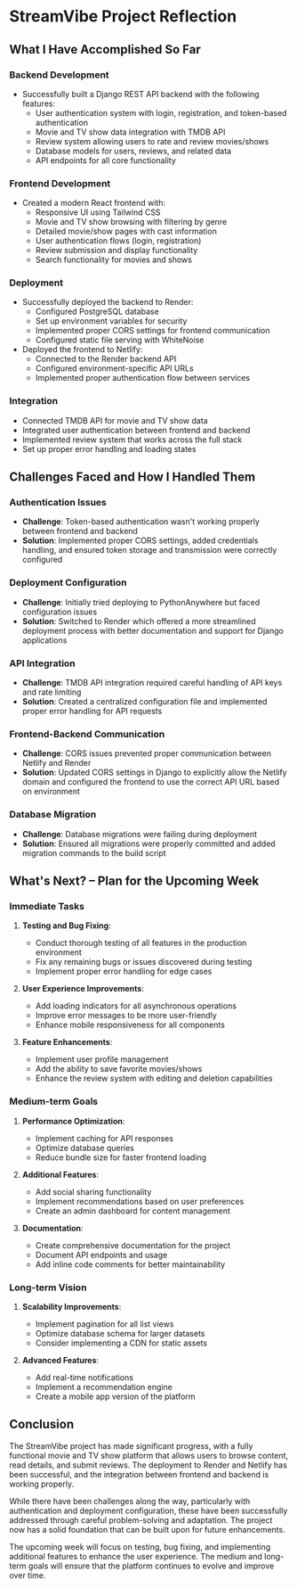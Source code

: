 # StreamVibe Project Reflection

## What I Have Accomplished So Far

### Backend Development
- Successfully built a Django REST API backend with the following features:
  - User authentication system with login, registration, and token-based authentication
  - Movie and TV show data integration with TMDB API
  - Review system allowing users to rate and review movies/shows
  - Database models for users, reviews, and related data
  - API endpoints for all core functionality

### Frontend Development
- Created a modern React frontend with:
  - Responsive UI using Tailwind CSS
  - Movie and TV show browsing with filtering by genre
  - Detailed movie/show pages with cast information
  - User authentication flows (login, registration)
  - Review submission and display functionality
  - Search functionality for movies and shows

### Deployment
- Successfully deployed the backend to Render:
  - Configured PostgreSQL database
  - Set up environment variables for security
  - Implemented proper CORS settings for frontend communication
  - Configured static file serving with WhiteNoise
- Deployed the frontend to Netlify:
  - Connected to the Render backend API
  - Configured environment-specific API URLs
  - Implemented proper authentication flow between services

### Integration
- Connected TMDB API for movie and TV show data
- Integrated user authentication between frontend and backend
- Implemented review system that works across the full stack
- Set up proper error handling and loading states

## Challenges Faced and How I Handled Them

### Authentication Issues
- **Challenge**: Token-based authentication wasn't working properly between frontend and backend
- **Solution**: Implemented proper CORS settings, added credentials handling, and ensured token storage and transmission were correctly configured

### Deployment Configuration
- **Challenge**: Initially tried deploying to PythonAnywhere but faced configuration issues
- **Solution**: Switched to Render which offered a more streamlined deployment process with better documentation and support for Django applications

### API Integration
- **Challenge**: TMDB API integration required careful handling of API keys and rate limiting
- **Solution**: Created a centralized configuration file and implemented proper error handling for API requests

### Frontend-Backend Communication
- **Challenge**: CORS issues prevented proper communication between Netlify and Render
- **Solution**: Updated CORS settings in Django to explicitly allow the Netlify domain and configured the frontend to use the correct API URL based on environment

### Database Migration
- **Challenge**: Database migrations were failing during deployment
- **Solution**: Ensured all migrations were properly committed and added migration commands to the build script

## What's Next? – Plan for the Upcoming Week

### Immediate Tasks
1. **Testing and Bug Fixing**:
   - Conduct thorough testing of all features in the production environment
   - Fix any remaining bugs or issues discovered during testing
   - Implement proper error handling for edge cases

2. **User Experience Improvements**:
   - Add loading indicators for all asynchronous operations
   - Improve error messages to be more user-friendly
   - Enhance mobile responsiveness for all components

3. **Feature Enhancements**:
   - Implement user profile management
   - Add the ability to save favorite movies/shows
   - Enhance the review system with editing and deletion capabilities

### Medium-term Goals
1. **Performance Optimization**:
   - Implement caching for API responses
   - Optimize database queries
   - Reduce bundle size for faster frontend loading

2. **Additional Features**:
   - Add social sharing functionality
   - Implement recommendations based on user preferences
   - Create an admin dashboard for content management

3. **Documentation**:
   - Create comprehensive documentation for the project
   - Document API endpoints and usage
   - Add inline code comments for better maintainability

### Long-term Vision
1. **Scalability Improvements**:
   - Implement pagination for all list views
   - Optimize database schema for larger datasets
   - Consider implementing a CDN for static assets

2. **Advanced Features**:
   - Add real-time notifications
   - Implement a recommendation engine
   - Create a mobile app version of the platform

## Conclusion

The StreamVibe project has made significant progress, with a fully functional movie and TV show platform that allows users to browse content, read details, and submit reviews. The deployment to Render and Netlify has been successful, and the integration between frontend and backend is working properly.

While there have been challenges along the way, particularly with authentication and deployment configuration, these have been successfully addressed through careful problem-solving and adaptation. The project now has a solid foundation that can be built upon for future enhancements.

The upcoming week will focus on testing, bug fixing, and implementing additional features to enhance the user experience. The medium and long-term goals will ensure that the platform continues to evolve and improve over time. 